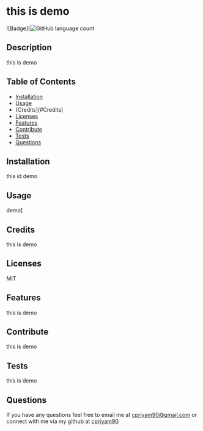 
# this is demo

![Badge](![GitHub language count](https://img.shields.io/github/languages/count/cpriyam90/undefined)

## Description
this is demo

## Table of Contents
* [Installation](#Installation)
* [Usage](#Usage)
* {Credits](#Credits)
* [Licenses](#Licenses)
* [Features](#Features)
* [Contribute](#Contribute)
* [Tests](#Tests)
* [Questions](#Questions)

## Installation
this id demo

## Usage
demo]

## Credits
this is demo

## Licenses
MIT

## Features
this is demo

## Contribute
this is demo

## Tests
this is demo

## Questions
If you have any questions feel free to email me at cpriyam90@gmail.com or connect with me via my github at [cpriyam90](https://github.com/cpriyam90)


